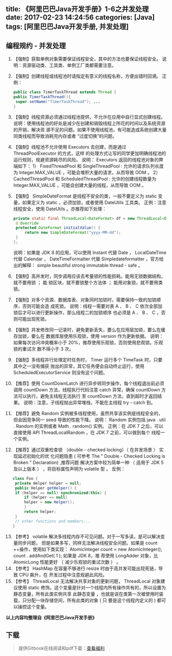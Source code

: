 title: 《阿里巴巴Java开发手册》1-6之并发处理
date: 2017-02-23 14:24:56
categories: [Java]
tags: [阿里巴巴Java开发手册, 并发处理]
---

## 编程规约 - 并发处理

1. 【强制】获取单例对象需要保证线程安全，其中的方法也要保证线程安全。
   说明：资源驱动类、工具类、单例工厂类都需要注意。

2. 【强制】创建线程或线程池时请指定有意义的线程名称，方便出错时回溯。
   正例：

   ``` java
   public class TimerTaskThread extends Thread {
   public TimerTaskThread(){
   	super.setName("TimerTaskThread"); ...
   }
   ```

<!-- more -->

3. 【强制】线程资源必须通过线程池提供，不允许在应用中自行显式创建线程。
   说明：使用线程池的好处是减少在创建和销毁线程上所花的时间以及系统资源的开销，解决资
   源不足的问题。如果不使用线程池，有可能造成系统创建大量同类线程而导致消耗完内存或者
   “过度切换”的问题。

4. 【强制】线程池不允许使用 Executors 去创建，而是通过 ThreadPoolExecutor 的方式，这样
   的处理方式让写的同学更加明确线程池的运行规则，规避资源耗尽的风险。
   说明： Executors 返回的线程池对象的弊端如下：
   1） FixedThreadPool 和 SingleThreadPool :
   允许的请求队列长度为 Integer.MAX_VALUE ，可能会堆积大量的请求，从而导致 OOM 。
   2） CachedThreadPool 和 ScheduledThreadPool :
   允许的创建线程数量为 Integer.MAX_VALUE ，可能会创建大量的线程，从而导致 OOM 。

5. 【强制】 SimpleDateFormat 是线程不安全的类，一般不要定义为 static 变量，如果定义为
   static ，必须加锁，或者使用 DateUtils 工具类。
   正例：注意线程安全，使用 DateUtils 。亦推荐如下处理：

   ``` java
   private static final ThreadLocal<DateFormat> df = new ThreadLocal<DateFormat>() {
   	@ Override
   	protected DateFormat initialValue() {
   		return new SimpleDateFormat("yyyy-MM-dd");
   	}
   };
   ```

   说明：如果是 JDK 8 的应用，可以使用 Instant 代替 Date ， LocalDateTime 代替 Calendar ，
   DateTimeFormatter 代替 Simpledateformatter ，官方给出的解释： simple beautiful strong
   immutable thread - safe 。

6. 【强制】高并发时，同步调用应该去考量锁的性能损耗。能用无锁数据结构，就不要用锁 ； 能
   锁区块，就不要锁整个方法体 ； 能用对象锁，就不要用类锁。

7. 【强制】对多个资源、数据库表、对象同时加锁时，需要保持一致的加锁顺序，否则可能会造
   成死锁。
   说明：线程一需要对表 A 、 B 、 C 依次全部加锁后才可以进行更新操作，那么线程二的加锁顺序
   也必须是 A 、 B 、 C ，否则可能出现死锁。

8. 【强制】并发修改同一记录时，避免更新丢失，要么在应用层加锁，要么在缓存加锁，要么在
   数据库层使用乐观锁，使用 version 作为更新依据。
   说明：如果每次访问冲突概率小于 20%，推荐使用乐观锁，否则使用悲观锁。乐观锁的重试次
   数不得小于 3 次。

9. 【强制】多线程并行处理定时任务时， Timer 运行多个 TimeTask 时，只要其中之一没有捕获
   抛出的异常，其它任务便会自动终止运行，使用 ScheduledExecutorService 则没有这个问题。

10. 【推荐】使用 CountDownLatch 进行异步转同步操作，每个线程退出前必须调用 countDown
   方法，线程执行代码注意 catch 异常，确保 countDown 方法可以执行，避免主线程无法执行
   至 countDown 方法，直到超时才返回结果。
   说明：注意，子线程抛出异常堆栈，不能在主线程 try - catch 到。

11. 【推荐】避免 Random 实例被多线程使用，虽然共享该实例是线程安全的，但会因竞争同一
   seed 导致的性能下降。
   说明： Random 实例包括 java . util . Random 的实例或者  Math . random() 实例。
   正例：在 JDK 7 之后，可以直接使用 API ThreadLocalRandom ，在  JDK 7 之前，可以做到每个
   线程一个实例。

12. 【推荐】通过双重检查锁 （double - checked locking）（ 在并发场景 ） 实现延迟初始化的优
   化问题隐患 ( 可参考  The " Double - Checked Locking is Broken "  Declaration) ,推荐问题
   解决方案中较为简单一种 （ 适用于 JDK 5 及以上版本 ） ，将目标属性声明为  volatile 型 。
   反例：

``` java
   class Foo {
   	private Helper helper = null;
   	public Helper getHelper() {
   	if (helper == null) synchronized(this) {
   		if (helper == null)
   		helper = new Helper();
   		}
   		return helper;
   	}
   	// other functions and members...
   }
```

13. 【参考】 volatile 解决多线程内存不可见问题。对于一写多读，是可以解决变量同步问题，
    但是如果多写，同样无法解决线程安全问题。如果是 count ++操作，使用如下类实现：
    AtomicInteger count =  new AtomicInteger(); count . addAndGet( 1 );  如果是 JDK 8，推
    荐使用 LongAdder 对象，比 AtomicLong 性能更好 （ 减少乐观锁的重试次数 ） 。
14. 【参考】  HashMap 在容量不够进行 resize 时由于高并发可能出现死链，导致 CPU 飙升，在
    开发过程中注意规避此风险。
15. 【参考】 ThreadLocal 无法解决共享对象的更新问题， ThreadLocal 对象建议使用 static
    修饰。这个变量是针对一个线程内所有操作共有的，所以设置为静态变量，所有此类实例共享
    此静态变量 ，也就是说在类第一次被使用时装载，只分配一块存储空间，所有此类的对象 ( 只
    要是这个线程内定义的 ) 都可以操控这个变量。

**以上内容均整理自《阿里巴巴Java开发手册》**

## 下载

> 提供Gitbook在线阅读和pdf下载：[查看福利](https://www.gitbook.com/book/goghtsui/-java/details)